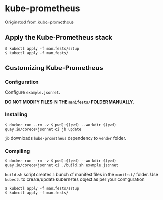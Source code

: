 # kube-prometheus
[Originated from kube-prometheus](https://github.com/coreos/kube-prometheus)

## Apply the Kube-Prometheus stack
```
$ kubectl apply -f manifests/setup
$ kubectl apply -f manifests/
```

## Customizing Kube-Prometheus

### Configuration
Configure `example.jsonnet`.

**DO NOT MODIFY FILES IN THE `manifests/` FOLDER MANUALLY.**

### Installing
```
$ docker run --rm -v $(pwd):$(pwd) --workdir $(pwd) quay.io/coreos/jsonnet-ci jb update
```
`jb` downloads `kube-prometheus` dependency to `vendor` folder. 

### Compiling
```
$ docker run --rm -v $(pwd):$(pwd) --workdir $(pwd) quay.io/coreos/jsonnet-ci ./build.sh example.jsonnet
```
`build.sh` script creates a bunch of manifest files in the `manifest/` folder. Use `kubectl` to create/update kubernetes object as per your configuration:
```
$ kubectl apply -f manifests/setup
$ kubectl apply -f manifests/
```